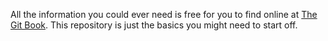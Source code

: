 All the information you could ever need is free for you to find online at [The Git Book](https://git-scm.com/book/en/v2). This repository is just the basics you might need to start off.